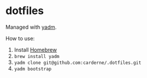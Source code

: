 # dotfiles
Managed with [yadm](https://yadm.io/).

How to use:
1. Install [Homebrew](https://brew.sh/)
2. `brew install yadm`
3. `yadm clone git@github.com:carderne/.dotfiles.git`
4. `yadm bootstrap`
